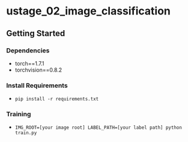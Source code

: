 # ustage_02_image_classification

## Getting Started    
### Dependencies
- torch==1.7.1
- torchvision==0.8.2                                                              

### Install Requirements
- `pip install -r requirements.txt`

### Training
- `IMG_ROOT=[your image root] LABEL_PATH=[your label path] python train.py`